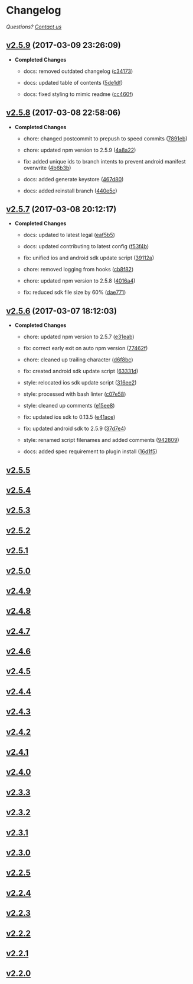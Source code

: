 # Changelog

*Questions? [Contact us](https://support.branch.io/support/tickets/new)*

## [v2.5.9](https://github.com/repos/BranchMetrics/cordova-ionic-phonegap-branch-deep-linking/releases/tag/v2.5.9) (2017-03-09 23:26:09)

- **Completed Changes**

  - docs: removed outdated changelog ([c34173](https://github.com/BranchMetrics/cordova-ionic-phonegap-branch-deep-linking/commit/c34173dcba5ab575a7dd60df77a1a357744ea65b))

  - docs: updated table of contents ([5de1df](https://github.com/BranchMetrics/cordova-ionic-phonegap-branch-deep-linking/commit/5de1dff6c0872384f14a945eea02813052e44e7b))

  - docs: fixed styling to mimic readme ([cc460f](https://github.com/BranchMetrics/cordova-ionic-phonegap-branch-deep-linking/commit/cc460fa1f695acde54ff006472b8fe7f87fc32cf))

## [v2.5.8](https://github.com/repos/BranchMetrics/cordova-ionic-phonegap-branch-deep-linking/releases/tag/v2.5.8) (2017-03-08 22:58:06)

- **Completed Changes**

  - chore: changed postcommit to prepush to speed commits ([7891eb](https://github.com/BranchMetrics/cordova-ionic-phonegap-branch-deep-linking/commit/7891eb1e361fbfa6d53a7438f19d9d70c0688e3c))

  - chore: updated npm version to 2.5.9 ([4a8a22](https://github.com/BranchMetrics/cordova-ionic-phonegap-branch-deep-linking/commit/4a8a220cd37e7bc8ff2496418813a14e72b93621))

  - fix: added unique ids to branch intents to prevent android manifest overwrite ([4b6b3b](https://github.com/BranchMetrics/cordova-ionic-phonegap-branch-deep-linking/commit/4b6b3baaa407d3937e2cab1369286ef12d2199d1))

  - docs: added generate keystore ([467d80](https://github.com/BranchMetrics/cordova-ionic-phonegap-branch-deep-linking/commit/467d8054a75f099ab856f886973ff144b97ef580))

  - docs: added reinstall branch ([440e5c](https://github.com/BranchMetrics/cordova-ionic-phonegap-branch-deep-linking/commit/440e5c3c0ed84c95977514980a55ea8df175e810))

## [v2.5.7](https://github.com/repos/BranchMetrics/cordova-ionic-phonegap-branch-deep-linking/releases/tag/v2.5.7) (2017-03-08 20:12:17)

- **Completed Changes**

  - docs: updated to latest legal ([eaf5b5](https://github.com/BranchMetrics/cordova-ionic-phonegap-branch-deep-linking/commit/eaf5b5c53cc0c681c878c346a635b3bff73d1361))

  - docs: updated contributing to latest config ([f53f4b](https://github.com/BranchMetrics/cordova-ionic-phonegap-branch-deep-linking/commit/f53f4b1c40f0ce6a9f7b6c5582ca26314a6d1dd8))

  - fix: unified ios and android sdk update script ([39112a](https://github.com/BranchMetrics/cordova-ionic-phonegap-branch-deep-linking/commit/39112a69f3e6c1603f7409da76fb501333844637))

  - chore: removed logging from hooks ([cb8f82](https://github.com/BranchMetrics/cordova-ionic-phonegap-branch-deep-linking/commit/cb8f82960b624131c15b1e201538acff1155942a))

  - chore: updated npm version to 2.5.8 ([4016a4](https://github.com/BranchMetrics/cordova-ionic-phonegap-branch-deep-linking/commit/4016a473366289f22cb025a50834feb28a1663ff))

  - fix: reduced sdk file size by 60% ([dae771](https://github.com/BranchMetrics/cordova-ionic-phonegap-branch-deep-linking/commit/dae771ae96c338f3d8e20f2f05fd71cc235f71ff))

## [v2.5.6](https://github.com/repos/BranchMetrics/cordova-ionic-phonegap-branch-deep-linking/releases/tag/v2.5.6) (2017-03-07 18:12:03)

- **Completed Changes**

  - chore: updated npm version to 2.5.7 ([e31eab](https://github.com/BranchMetrics/cordova-ionic-phonegap-branch-deep-linking/commit/e31eabdcea97b7abacd5ea26bdafb8334c149b47))

  - fix: correct early exit on auto npm version ([77462f](https://github.com/BranchMetrics/cordova-ionic-phonegap-branch-deep-linking/commit/77462f90af6efc99b4921cf518e3ab3d65820916))

  - chore: cleaned up trailing character ([d6f8bc](https://github.com/BranchMetrics/cordova-ionic-phonegap-branch-deep-linking/commit/d6f8bcbb60b3417e8b35621b27fa5b54ab50d92d))

  - fix: created android sdk update script ([63331d](https://github.com/BranchMetrics/cordova-ionic-phonegap-branch-deep-linking/commit/63331d1cfc8efbb3e2269532898d8df7942bca4e))

  - style: relocated ios sdk update script ([316ee2](https://github.com/BranchMetrics/cordova-ionic-phonegap-branch-deep-linking/commit/316ee2cf88f2b907c08366012344cf7a182cea6c))

  - style: processed with bash linter ([c07e58](https://github.com/BranchMetrics/cordova-ionic-phonegap-branch-deep-linking/commit/c07e58acc798036319963ac197cd691c37263d99))

  - style: cleaned up comments ([e15ee8](https://github.com/BranchMetrics/cordova-ionic-phonegap-branch-deep-linking/commit/e15ee8f5c07fab4da8a558433605d2f036288386))

  - fix: updated ios sdk to 0.13.5 ([e41ace](https://github.com/BranchMetrics/cordova-ionic-phonegap-branch-deep-linking/commit/e41ace250c512143c47331170fe52334c055b02a))

  - fix: updated android sdk to 2.5.9 ([37d7e4](https://github.com/BranchMetrics/cordova-ionic-phonegap-branch-deep-linking/commit/37d7e40d03c832dd732af52fb6c9f17b0387cac3))

  - style: renamed script filenames and added comments ([942809](https://github.com/BranchMetrics/cordova-ionic-phonegap-branch-deep-linking/commit/942809e36ab57ba9e66175158106c743ba0f5a49))

  - docs: added spec requirement to plugin install ([16d1f5](https://github.com/BranchMetrics/cordova-ionic-phonegap-branch-deep-linking/commit/16d1f5a5de0f2400410093263a48da26ec7c889b))

## [v2.5.5](https://github.com/repos/BranchMetrics/cordova-ionic-phonegap-branch-deep-linking/releases/tag/v2.5.5) 

## [v2.5.4](https://github.com/repos/BranchMetrics/cordova-ionic-phonegap-branch-deep-linking/releases/tag/v2.5.4) 

## [v2.5.3](https://github.com/repos/BranchMetrics/cordova-ionic-phonegap-branch-deep-linking/releases/tag/v2.5.3) 

## [v2.5.2](https://github.com/repos/BranchMetrics/cordova-ionic-phonegap-branch-deep-linking/releases/tag/v2.5.2) 

## [v2.5.1](https://github.com/repos/BranchMetrics/cordova-ionic-phonegap-branch-deep-linking/releases/tag/v2.5.1) 

## [v2.5.0](https://github.com/repos/BranchMetrics/cordova-ionic-phonegap-branch-deep-linking/releases/tag/v2.5.0) 

## [v2.4.9](https://github.com/repos/BranchMetrics/cordova-ionic-phonegap-branch-deep-linking/releases/tag/v2.4.9) 

## [v2.4.8](https://github.com/repos/BranchMetrics/cordova-ionic-phonegap-branch-deep-linking/releases/tag/v2.4.8) 

## [v2.4.7](https://github.com/repos/BranchMetrics/cordova-ionic-phonegap-branch-deep-linking/releases/tag/v2.4.7) 

## [v2.4.6](https://github.com/repos/BranchMetrics/cordova-ionic-phonegap-branch-deep-linking/releases/tag/v2.4.6) 

## [v2.4.5](https://github.com/repos/BranchMetrics/cordova-ionic-phonegap-branch-deep-linking/releases/tag/v2.4.5) 

## [v2.4.4](https://github.com/repos/BranchMetrics/cordova-ionic-phonegap-branch-deep-linking/releases/tag/v2.4.4) 

## [v2.4.3](https://github.com/repos/BranchMetrics/cordova-ionic-phonegap-branch-deep-linking/releases/tag/v2.4.3) 

## [v2.4.2](https://github.com/repos/BranchMetrics/cordova-ionic-phonegap-branch-deep-linking/releases/tag/v2.4.2) 

## [v2.4.1](https://github.com/repos/BranchMetrics/cordova-ionic-phonegap-branch-deep-linking/releases/tag/v2.4.1) 

## [v2.4.0](https://github.com/repos/BranchMetrics/cordova-ionic-phonegap-branch-deep-linking/releases/tag/v2.4.0) 

## [v2.3.3](https://github.com/repos/BranchMetrics/cordova-ionic-phonegap-branch-deep-linking/releases/tag/v2.3.3) 

## [v2.3.2](https://github.com/repos/BranchMetrics/cordova-ionic-phonegap-branch-deep-linking/releases/tag/v2.3.2) 

## [v2.3.1](https://github.com/repos/BranchMetrics/cordova-ionic-phonegap-branch-deep-linking/releases/tag/v2.3.1) 

## [v2.3.0](https://github.com/repos/BranchMetrics/cordova-ionic-phonegap-branch-deep-linking/releases/tag/v2.3.0) 

## [v2.2.5](https://github.com/repos/BranchMetrics/cordova-ionic-phonegap-branch-deep-linking/releases/tag/v2.2.5) 

## [v2.2.4](https://github.com/repos/BranchMetrics/cordova-ionic-phonegap-branch-deep-linking/releases/tag/v2.2.4) 

## [v2.2.3](https://github.com/repos/BranchMetrics/cordova-ionic-phonegap-branch-deep-linking/releases/tag/v2.2.3) 

## [v2.2.2](https://github.com/repos/BranchMetrics/cordova-ionic-phonegap-branch-deep-linking/releases/tag/v2.2.2) 

## [v2.2.1](https://github.com/repos/BranchMetrics/cordova-ionic-phonegap-branch-deep-linking/releases/tag/v2.2.1) 

## [v2.2.0](https://github.com/repos/BranchMetrics/cordova-ionic-phonegap-branch-deep-linking/releases/tag/v2.2.0) 